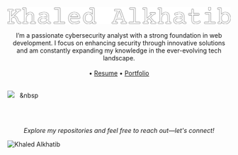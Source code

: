 <!-- ![Header](https://github.com/Khaled91Alkhatib/Khaled91Alkhatib/blob/main/images/github-header.png?raw=true "Header")

# Greetings <img src = "https://github.com/Khaled91Alkhatib/Khaled91Alkhatib/blob/main/images/hand-wave.gif?raw=true" width="30px" height="30px" />

My name is Khaled Alkhatib and I am a frontend web developer. I was born in Syria, raised in Saudi Arabia and currently living in Canada.
I started as a dentist then decided to follow something I truly desire. I am currently in the process of learning and diving into the world of web development.

## Quick Links
* [Portfolio](https://www.khaledalkhatib.com/)
* [Resume](https://resume.creddle.io/resume/90ahh4140v)

## Contact
* [Linkedin](https://www.linkedin.com/in/khaledalkhatib/)
* [khaledkhatib91@hotmail.com](https://outlook.live.com/owa/)
## 🔧 Technologies and Tools
![](https://img.shields.io/badge/OS-M1-brightgreen?style=flat&logo=apple&logoColor=white)
![](https://img.shields.io/badge/Code-Javascript-brightgreen?style=flat&logo=javascript&logoColor=white)
![](https://img.shields.io/badge/Code-React-brightgreen?style=flat&logo=react&logoColor=white)
![](https://img.shields.io/badge/Code-Ruby-brightgreen?style=flat&logo=ruby&logoColor=white)
![](https://img.shields.io/badge/Tools-PostgreSQL-brightgreen?style=flat&logo=postgreSQL&logoColor=white)
![](https://img.shields.io/badge/Tools-Node.JS-brightgreen?style=flat&logo=nodedotjs&logoColor=white)
![](https://img.shields.io/badge/Tools-HTML-brightgreen?style=flat&logo=html5&logoColor=white)
![](https://img.shields.io/badge/Tools-CSS-brightgreen?style=flat&logo=css3&logoColor=white)
![](https://img.shields.io/badge/Tools-Github-brightgreen?style=flat&logo=github&logoColor=white)

## &#x1f4c8; GitHub Stats
[![Khaled's GitHub stats](https://github-readme-stats.vercel.app/api?username=Khaled91Alkhatib&title_color=ffffff&text_color=c9cacc&icon_color=2bbc8a&bg_color=1d1f21&show_icons=true&line_height=27)](https://github.com/Khaled91Alkhatib/Khaled91Alkhatib)
[![Khaled's most used languages](https://github-readme-stats.vercel.app/api/top-langs/?username=Khaled91Alkhatib&langs_count=3&title_color=ffffff&text_color=c9cacc&icon_color=2bbc8a&bg_color=1d1f21&line_height=27)](https://github.com/Khaled91Alkhatib/Khaled91Alkhatib)

## Visitors Count 

<p align="center">
<img align="center" src="https://profile-counter.glitch.me/{Khaled91Alkhatib}/count.svg" />
</p> -->

![Khaled Alkhatib](./khaled.svg)

<p align="center">
I’m a passionate cybersecurity analyst with a strong foundation in web development. I focus on enhancing security through innovative solutions and am constantly expanding my knowledge in the ever-evolving tech landscape.
<br><br>
  • <a href="https://github.com/Khaled91Alkhatib/Khaled91Alkhatib/blob/main/readme/resume.pdf">Resume</a>
 • 
 <a href= "https://www.khaledalkhatib.com/">Portfolio</a>
<br>
<!-- <a href="">TEXT</a> -->
<!-- | <a href="">TEXT</a> -->
<br>
 <p align="center">
 <!-- <a href=""><img src="https://img.shields.io/twitter/follow/NAMEHERE?style=social" /></a>&nbsp;&nbsp;&nbsp;&nbsp; -->

   <a href="https://www.linkedin.com/in/khaledalkhatib/"><img src="https://img.shields.io/badge/-Khaled%20Alkhatib-blue?style=flat-square&logo=Linkedin&logoColor=white&link=https://www.linkedin.com/in/khaledalkhatib/" /></a>&nbsp;&nbsp;&nbsp;&nbsp

   <!-- <a href=""><img src="https://img.shields.io/reddit/user-karma/combined/NAMEHERE?style=style=social" /></a>&nbsp;&nbsp;&nbsp;&nbsp; -->

<br>
<br>


<p align="center">
 <i>Explore my repositories and feel free to reach out—let's connect!</i>
<!-- <p  align="center">
<img src="https://visitor-badge.laobi.icu/badge?page_id=Khaled91Alkhatib"/>  
</p> -->

</p>

![Khaled Alkhatib](https://raw.githubusercontent.com/Khaled91Alkhatib/Khaled91Alkhatib/379277808c61ef204768a61bbc5d25bc7798ccf1/bottom_header.svg)
<br>
</p>
